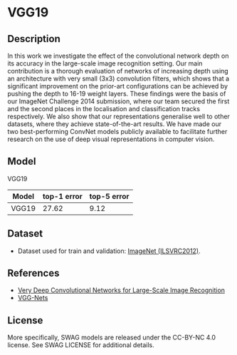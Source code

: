 <!--- CC-BY-NC 4.0 -->

# VGG19

## Description

In this work we investigate the effect of the convolutional
network depth on its accuracy in the large-scale image
recognition setting. Our main contribution is a thorough
evaluation of networks of increasing depth using an
architecture with very small (3x3) convolution filters,
which shows that a significant improvement on the prior-art
configurations can be achieved by pushing the depth to 16-19
weight layers.
These findings were the basis of our ImageNet Challenge 2014
submission, where our team secured the first and the second
places in the localisation and classification tracks
respectively. We also show that our representations
generalise well to other datasets, where they achieve
state-of-the-art results. We have made our two
best-performing ConvNet models publicly available to
facilitate further research on the use of deep visual
representations in computer vision.

## Model

VGG19

|Model        |top-1 error       |top-5 error       |
|-------------|:-----------------|:-----------------|
|VGG19        |27.62             |9.12              |

## Dataset

* Dataset used for train and validation: [ImageNet (ILSVRC2012)](http://www.image-net.org/challenges/LSVRC/2012/).

## References

* [Very Deep Convolutional Networks for Large-Scale Image Recognition](https://arxiv.org/abs/1409.1556)
* [VGG-Nets](https://pytorch.org/hub/pytorch_vision_vgg/)

## License

More specifically, SWAG models are released under the
CC-BY-NC 4.0 license. See SWAG LICENSE for additional
details.
